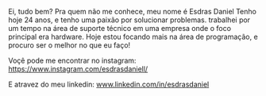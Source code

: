 Ei, tudo bem? Pra quem não me conhece, meu nome é Esdras Daniel
Tenho hoje 24 anos, e tenho uma paixão por solucionar problemas. 
trabalhei por um tempo na área de suporte técnico em uma empresa
onde o foco principal era hardware. 
Hoje estou focando mais na área de programação, e procuro ser o melhor no que eu faço!

Voçê pode me encontrar no instagram: https://www.instagram.com/esdrasdaniell/

E atravez do meu linkedin: www.linkedin.com/in/esdrasdaniel

